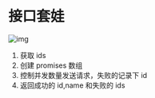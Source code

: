 # 接口套娃

![img](http://assets.yomuki.com/md/920281665289819_.pic.jpg)

1. 获取 ids
2. 创建 promises 数组
3. 控制并发数量发送请求，失败的记录下 id
4. 返回成功的 id,name 和失败的 ids
